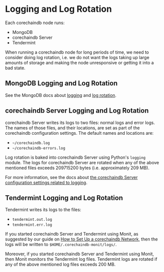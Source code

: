 <!---
Copyright © 2020 Interplanetary Database Association e.V.,
corechaindb and IPDB software contributors.
SPDX-License-Identifier: (Apache-2.0 AND CC-BY-4.0)
Code is Apache-2.0 and docs are CC-BY-4.0
--->

# Logging and Log Rotation

Each corechaindb node runs:

- MongoDB
- corechaindb Server
- Tendermint

When running a corechaindb node for long periods
of time, we need to consider doing log rotation, i.e. we do not want the logs taking
up large amounts of storage and making the node unresponsive or getting it into a bad state.

## MongoDB Logging and Log Rotation

See the MongoDB docs about
[logging](https://docs.mongodb.com/v3.6/administration/monitoring/#monitoring-standard-loggging)
and [log rotation](https://docs.mongodb.com/v3.6/tutorial/rotate-log-files/).

## corechaindb Server Logging and Log Rotation

corechaindb Server writes its logs to two files: normal logs and error logs. The names of those files, and their locations, are set as part of the corechaindb configuration settings. The default names and locations are:

- `~/corechaindb.log`
- `~/corechaindb-errors.log`

Log rotation is baked into corechaindb Server using Python's `logging` module. The logs for corechaindb Server are rotated when any of the above mentioned files exceeds 209715200 bytes (i.e. approximately 209 MB).

For more information, see the docs about [the corechaindb Server configuration settings related to logging](../../installation/node-setup/configuration#log).

## Tendermint Logging and Log Rotation

Tendermint writes its logs to the files:

- `tendermint.out.log`
- `tendermint.err.log`

If you started corechaindb Server and Tendermint using Monit, as suggested by our guide on
[How to Set Up a corechaindb Network](../network-setup/network-setup),
then the logs will be written to `$HOME/.corechaindb-monit/logs/`.

Moreover, if you started corechaindb Server and Tendermint using Monit,
then Monit monitors the Tendermint log files.
Tendermint logs are rotated if any of the above mentioned log files exceeds 200 MB.
